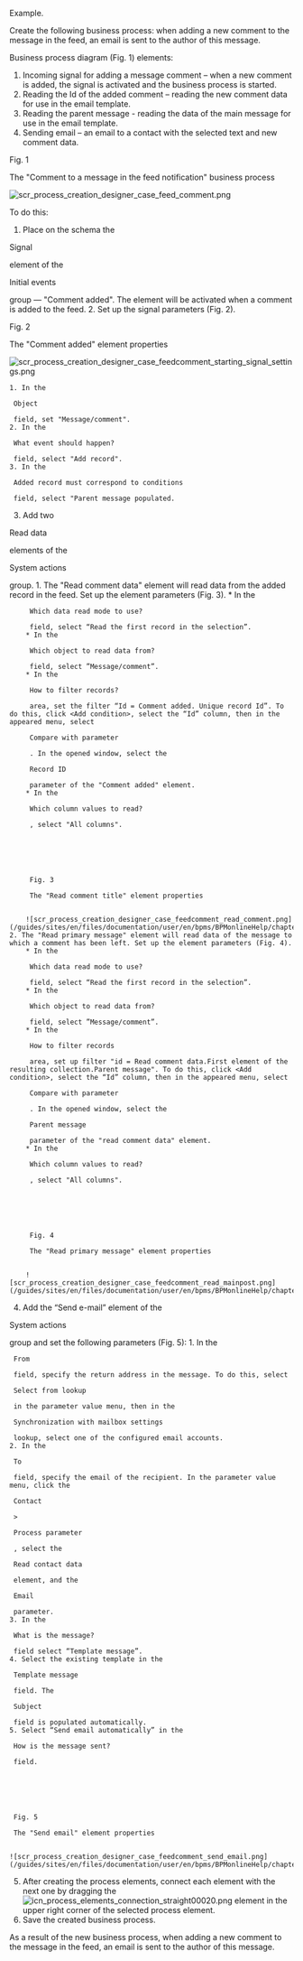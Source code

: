 




 Example.
 
 Create the following business process: when adding a new comment to the message in the feed, an email is sent to the author of this message.
 




 Business process diagram (Fig. 1) elements:
 


1. Incoming signal for adding a message comment – when a new comment is added, the signal is activated and the business process is started.
2. Reading the Id of the added comment – reading the new comment data for use in the email template.
3. Reading the parent message - reading the data of the main message for use in the email template.
4. Sending email – an email to a contact with the selected text and new comment data.
 





 Fig. 1
 

 The "Comment to a message in the feed notification" business process
 

![scr_process_creation_designer_case_feed_comment.png](/guides/sites/en/files/documentation/user/en/bpms/BPMonlineHelp/chapter_process_creation_end/scr_process_creation_designer_case_feed_comment.png)



 To do this:
 


1. Place on the schema the
 
 Signal
 
 element of the
 
 Initial events
 
 group — "Comment added". The element will be activated when a comment is added to the feed.
2. Set up the signal parameters (Fig. 2).
 


 Fig. 2
 
 The "Comment added" element properties
 

![scr_process_creation_designer_case_feedcomment_starting_signal_settings.png](/guides/sites/en/files/documentation/user/en/bpms/BPMonlineHelp/chapter_process_creation_end/scr_process_creation_designer_case_feedcomment_starting_signal_settings.png)


	1. In the
	 
	 Object
	 
	 field, set "Message/comment".
	2. In the
	 
	 What event should happen?
	 
	 field, select "Add record".
	3. In the
	 
	 Added record must correspond to conditions
	 
	 field, select "Parent message populated.
3. Add two
 
 Read data
 
 elements of the
 
 System actions
 
 group.
	1. The "Read comment data" element will read data from the added record in the feed. Set up the element parameters (Fig. 3).
		* In the
		 
		 Which data read mode to use?
		 
		 field, select “Read the first record in the selection”.
		* In the
		 
		 Which object to read data from?
		 
		 field, select ”Message/comment”.
		* In the
		 
		 How to filter records?
		 
		 area, set the filter “Id = Comment added. Unique record Id”. To do this, click <Add condition>, select the “Id” column, then in the appeared menu, select
		 
		 Compare with parameter
		 
		 . In the opened window, select the
		 
		 Record ID
		 
		 parameter of the "Comment added" element.
		* In the
		 
		 Which column values to read?
		 
		 , select "All columns".
		 
		
		
		
		
		
		 Fig. 3
		 
		 The "Read comment title" element properties
		 
		
		![scr_process_creation_designer_case_feedcomment_read_comment.png](/guides/sites/en/files/documentation/user/en/bpms/BPMonlineHelp/chapter_process_creation_end/scr_process_creation_designer_case_feedcomment_read_comment.png)
	2. The "Read primary message" element will read data of the message to which a comment has been left. Set up the element parameters (Fig. 4).
		* In the
		 
		 Which data read mode to use?
		 
		 field, select “Read the first record in the selection”.
		* In the
		 
		 Which object to read data from?
		 
		 field, select ”Message/comment”.
		* In the
		 
		 How to filter records
		 
		 area, set up filter "id = Read comment data.First element of the resulting collection.Parent message". To do this, click <Add condition>, select the “Id” column, then in the appeared menu, select
		 
		 Compare with parameter
		 
		 . In the opened window, select the
		 
		 Parent message
		 
		 parameter of the "read comment data" element.
		* In the
		 
		 Which column values to read?
		 
		 , select "All columns".
		 
		
		
		
		
		
		 Fig. 4
		 
		 The "Read primary message" element properties
		 
		
		![scr_process_creation_designer_case_feedcomment_read_mainpost.png](/guides/sites/en/files/documentation/user/en/bpms/BPMonlineHelp/chapter_process_creation_end/scr_process_creation_designer_case_feedcomment_read_mainpost.png)
4. Add the “Send e-mail” element of the
 
 System actions
 
 group and set the following parameters (Fig. 5):
	1. In the
	 
	 From
	 
	 field, specify the return address in the message. To do this, select
	 
	 Select from lookup
	 
	 in the parameter value menu, then in the
	 
	 Synchronization with mailbox settings
	 
	 lookup, select one of the configured email accounts.
	2. In the
	 
	 To
	 
	 field, specify the email of the recipient. In the parameter value menu, click the
	 
	 Contact
	 
	 >
	 
	 Process parameter
	 
	 , select the
	 
	 Read contact data
	 
	 element, and the
	 
	 Email
	 
	 parameter.
	3. In the
	 
	 What is the message?
	 
	 field select “Template message”.
	4. Select the existing template in the
	 
	 Template message
	 
	 field. The
	 
	 Subject
	 
	 field is populated automatically.
	5. Select “Send email automatically” in the
	 
	 How is the message sent?
	 
	 field.
	 
	
	
	
	
	
	 Fig. 5
	 
	 The "Send email" element properties
	 
	
	![scr_process_creation_designer_case_feedcomment_send_email.png](/guides/sites/en/files/documentation/user/en/bpms/BPMonlineHelp/chapter_process_creation_end/scr_process_creation_designer_case_feedcomment_send_email.png)
5. After creating the process elements, connect each element with the next one by dragging the
 ![icn_process_elements_connection_straight00020.png](/guides/sites/en/files/documentation/user/en/bpms/BPMonlineHelp/chapter_process_creation_end/icn_process_elements_connection_straight00020.png)
 element in the upper right corner of the selected process element.
6. Save the created business process.
   

 As a result of the new business process, when adding a new comment to the message in the feed, an email is sent to the author of this message.





